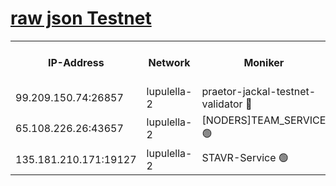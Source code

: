[raw json Testnet](https://rpc-check.jaclalt.stavr.tech/jaclalt/rpc-jaclalt-result.json)
=

<table><tr><th>IP-Address</th><th>Network</th><th>Moniker</th><th>Latest Block Height</th><th>Earliest Block Height</th><th>Catching Up</th><th>Tx Index</th><th>Voting Power</th><th>Scan Time</th></tr><tr><td>99.209.150.74:26857</td><td>lupulella-2</td><td>praetor-jackal-testnet-validator 🔴</td><td>6314610</td><td>6247155</td><td>False</td><td>on</td><td>91</td><td>2024-01-22T14:07:50.657837553UTC</td></tr><tr><td>65.108.226.26:43657</td><td>lupulella-2</td><td>[NODERS]TEAM_SERVICE 🟢</td><td>6314611</td><td>6282001</td><td>False</td><td>on</td><td>0</td><td>2024-01-22T14:07:59.202326783UTC</td></tr><tr><td>135.181.210.171:19127</td><td>lupulella-2</td><td>STAVR-Service 🟢</td><td>6314610</td><td>6314001</td><td>False</td><td>on</td><td>0</td><td>2024-01-22T14:07:49.841613121UTC</td></tr></table>
